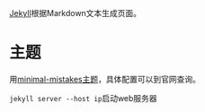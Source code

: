 [Jekyll](https://jekyllrb.com/)根据Markdown文本生成页面。

# 主题
用[minimal-mistakes主题](https://mmistakes.github.io/minimal-mistakes/)，具体配置可以到官网查询。

`jekyll server --host ip`启动web服务器